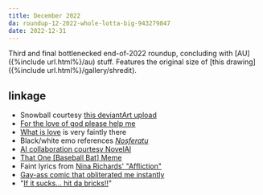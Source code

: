 ```yaml
---
title: December 2022
da: roundup-12-2022-whole-lotta-big-943279847
date: 2022-12-31
---
```

Third and final bottlenecked end-of-2022 roundup, concluding with [AU]({%include url.html%}/au) stuff. Features the original size of [this drawing]({%include url.html%}/gallery/shredit).

## linkage
- Snowball courtesy <a href="https://www.deviantart.com/a-flyleaf/art/happy-2-939258579" class="ext">this deviantArt upload</a>
- <a href="https://knowyourmeme.com/photos/1441650-looney-tunes-merrie-melodies" class="ext">For the love of god please help me</a>
- <a href="https://b.azlyrics.com/?u=/lyrics/haddaway/whatislove.html" class="ext">What is love</a> is very faintly there
- Black/white emo references <a href="https://outsideperception.files.wordpress.com/2012/04/nosferatu1.jpg" class="ext"><i>Nosferatu</i>
- AI collaboration courtesy <a href="https://novelai.net/" class="ext">NovelAI</a>
- <a href="https://knowyourmeme.com/memes/costanzajpg-george-costanza-reaction-face" class="ext">That One [Baseball Bat] Meme</a>
- Faint lyrics from <a href="https://www.youtube.com/watch?v=fCUTX1jurJ4&feature=shares&t=1340" class="ext">Nina Richards' "Affliction"</a>
- <a href="https://ashleyloob.tumblr.com/post/703708776254078976/do-you-ever-wish-your-boyfriend-was-a-girl-comic" class="ext">Gay-ass comic that obliterated me instantly</a>
- "<a href="https://www.tumblr.com/internetwes/172470486090" class="ext">If it sucks... hit da bricks!!</a>"